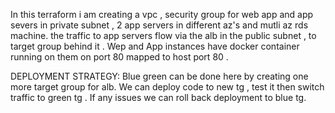 In this terraform i am creating a vpc , security group for web app and app severs in private subnet , 2 app servers in different az's  and mutli az rds machine.
the traffic to app servers flow via the alb in the public subnet , to target group behind it .
Wep and App instances have docker container running on them on port 80 mapped to host port 80 .

DEPLOYMENT STRATEGY:
Blue green can be done here by creating one more target group for alb.
We can deploy code to new tg , test it then switch traffic to green tg . If any issues we can roll back deployment to blue tg.

